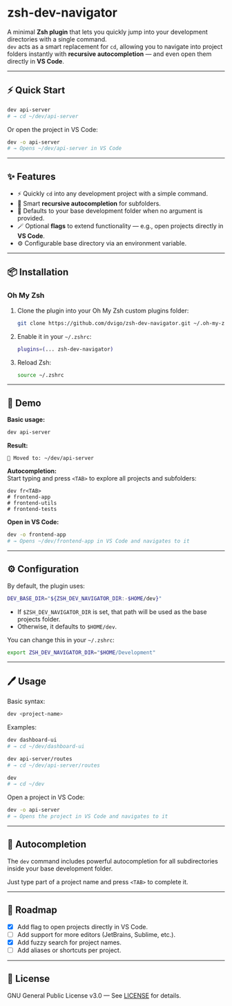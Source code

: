 # zsh-dev-navigator

A minimal **Zsh plugin** that lets you quickly jump into your development directories with a single command.  
`dev` acts as a smart replacement for `cd`, allowing you to navigate into project folders instantly with **recursive autocompletion** — and even open them directly in **VS Code**.

---

## ⚡ Quick Start

```bash
dev api-server
# → cd ~/dev/api-server
```

Or open the project in VS Code:

```bash
dev -o api-server
# → Opens ~/dev/api-server in VS Code
```

---

## ✨ Features

- ⚡ Quickly `cd` into any development project with a simple command.  
- 📁 Smart **recursive autocompletion** for subfolders.  
- 🧭 Defaults to your base development folder when no argument is provided.  
- 🪄 Optional **flags** to extend functionality — e.g., open projects directly in **VS Code**.  
- ⚙️ Configurable base directory via an environment variable.  

---

## 📦 Installation

### **Oh My Zsh**

1. Clone the plugin into your Oh My Zsh custom plugins folder:

   ```bash
   git clone https://github.com/dvigo/zsh-dev-navigator.git ~/.oh-my-zsh/custom/plugins/zsh-dev-navigator
   ```

2. Enable it in your `~/.zshrc`:

   ```bash
   plugins=(... zsh-dev-navigator)
   ```

3. Reload Zsh:

   ```bash
   source ~/.zshrc
   ```

---

## 🎥 Demo

**Basic usage:**  
```bash
dev api-server
```

**Result:**  
```
📂 Moved to: ~/dev/api-server
```

**Autocompletion:**  
Start typing and press `<TAB>` to explore all projects and subfolders:

```
dev fr<TAB>
# frontend-app
# frontend-utils
# frontend-tests
```

**Open in VS Code:**  
```bash
dev -o frontend-app
# → Opens ~/dev/frontend-app in VS Code and navigates to it
```

---

## ⚙️ Configuration

By default, the plugin uses:

```bash
DEV_BASE_DIR="${ZSH_DEV_NAVIGATOR_DIR:-$HOME/dev}"
```

- If `$ZSH_DEV_NAVIGATOR_DIR` is set, that path will be used as the base projects folder.
- Otherwise, it defaults to `$HOME/dev`.

You can change this in your `~/.zshrc`:

```bash
export ZSH_DEV_NAVIGATOR_DIR="$HOME/Development"
```

---

## 🖊️ Usage

Basic syntax:

```bash
dev <project-name>
```

Examples:

```bash
dev dashboard-ui
# → cd ~/dev/dashboard-ui

dev api-server/routes
# → cd ~/dev/api-server/routes

dev
# → cd ~/dev
```

Open a project in VS Code:

```bash
dev -o api-server
# → Opens the project in VS Code and navigates to it
```

---

## 📌 Autocompletion

The `dev` command includes powerful autocompletion for all subdirectories inside your base development folder.  

Just type part of a project name and press `<TAB>` to complete it.

---

## 🔧 Roadmap

- [x] Add flag to open projects directly in VS Code.  
- [ ] Add support for more editors (JetBrains, Sublime, etc.).  
- [x] Add fuzzy search for project names.  
- [ ] Add aliases or shortcuts per project.

---

## 📜 License

GNU General Public License v3.0 — See [LICENSE](LICENSE) for details.
